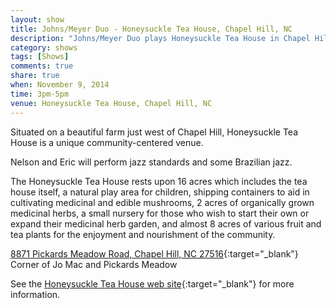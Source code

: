 ```yaml
---
layout: show
title: Johns/Meyer Duo - Honeysuckle Tea House, Chapel Hill, NC
description: "Johns/Meyer Duo plays Honeysuckle Tea House in Chapel Hill, NC"
category: shows
tags: [Shows]
comments: true
share: true
when: November 9, 2014
time: 3pm-5pm
venue: Honeysuckle Tea House, Chapel Hill, NC
---
```


Situated on a beautiful farm just west of Chapel Hill, Honeysuckle Tea House is a unique community-centered venue.

Nelson and Eric will perform jazz standards and some Brazilian jazz.

The Honeysuckle Tea House rests upon 16 acres which includes the tea house itself, a natural play area for children, shipping containers to aid in cultivating medicinal and edible mushrooms,  2 acres of organically grown medicinal herbs, a small nursery for those who wish to start their own or expand their medicinal herb garden, and almost 8 acres of various fruit and tea plants for the enjoyment and nourishment of the community.

[8871 Pickards Meadow Road, Chapel Hill, NC 27516](https://www.google.com/maps/place/8871+Pickards+Meadow+Rd,+Chapel+Hill,+NC+27516){:target="_blank"}
<br/>
Corner of Jo Mac and Pickards Meadow

See the [Honeysuckle Tea House web site](https://www.honeysuckleteahouse.com){:target="_blank"} for more information.
